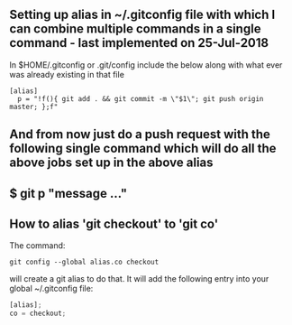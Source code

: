 ## Setting up alias in ~/.gitconfig file with which I can combine multiple commands in a single command - last implemented on 25-Jul-2018

In \$HOME/.gitconfig or .git/config include the below along with what ever was already existing in that file

```
[alias]
  p = "!f(){ git add . && git commit -m \"$1\"; git push origin master; };f"
```

## And from now just do a push request with the following single command which will do all the above jobs set up in the above alias

## \$ git p "message ..."

## How to alias 'git checkout' to 'git co'

The command:

`git config --global alias.co checkout`

will create a git alias to do that. It will add the following entry into your global ~/.gitconfig file:

```js
[alias];
co = checkout;
```
